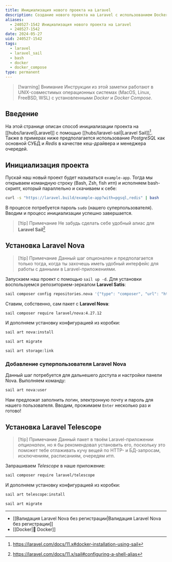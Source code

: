```yaml
---
title: Инициализация нового проекта на Laravel
description: Создание нового проекта на Laravel с использованием Docker-based платформы Laravel Sail
aliases:
  - 240527-1542 Инициализация нового проекта на Laravel
  - 240527-1542
date: 2024-05-27
uid: 240527-1542
tags:
  - laravel
  - laravel_sail
  - bash
  - docker
  - docker_compose
type: permanent
---
```


> [!warning] Внимание
> Инструкции из этой заметки работают в UNIX-совместимых операционных системах (MacOS, Linux, FreeBSD, WSL) с установленными *Docker* и *Docker Compose*.

## Введение

На этой странице описан способ инициализации проекта на [[hubs/laravel|Laravel]] с помощью [[hubs/laravel-sail|Laravel Sail]][^larainst]. Также в примерах ниже предполагается использование *PostgreSQL* как основной СУБД и *Redis* в качестве кеш-драйвера и менеджера очередей.

## Инициализация проекта

Пускай наш новый проект будет называться `example-app`. Тогда мы открываем командную строку (Bash, Zsh, fish итп) и исполняем bash-скрипт, который параллельно и скачиваем к себе:

```bash
curl -s "https://laravel.build/example-app?with=pgsql,redis" | bash
```

В процессе потребуется пароль `sudo` (нашего суперпользователя). Вводим и процесс инициализации успешно завершается.

> [!tip] Примечание
> Не забудь сделать себе удобный алиас для **Laravel Sail**[^sailalias]

## Установка Laravel Nova

> [!tip] Примечание
> Данный шаг опционален и предполагается только тогда, когда ты захочешь иметь удобный интерфейс для работы с данными в Laravel-приложениями.

Запускаем наш проект с помощью `sail up -d`. Для установки воспользуемся репозиторием-зеркалом **Laravel Satis**:

```bash
sail composer config repositories.nova '{"type": "composer", "url": "https://laravelsatis.com"}' --file composer.json
```

Ставим, собственно, сам пакет с **Laravel Nova**:

```bash
sail composer require laravel/nova:4.27.12
```

И дополняем установку конфигурацией из коробки:

```bash
sail art nova:install
```

```bash
sail art migrate
```

```bash
sail art storage:link
```

### Добавление суперпользователя Laravel Nova

Данный шаг потребуется для дальнешего доступа и настройки панели Nova. Выполняем команду:

```bash
sail art nova:user
```

Нам предложат заполнить логин, электронную почту и пароль для нашего пользователя. Вводим, прожимаем `Enter` несколько раз и готово!

## Установка Laravel Telescope

> [!tip] Примечание
> Данный пакет в твоём Laravel-приложении *опционален*, но я бы рекомендовал установить его, поскольку это поможет тебе отлаживать кучу вещей по HTTP- и БД-запросам, исключениям, расписаниям, очередям итп.

Запрашиваем *Telescope* в наше приложение:

```bash
sail composer require laravel/telescope
```

И дополняем установку конфигурацией из коробки:

```bash
sail art telescope:install
```

```bash
sail art migrate
```

---

- [[Валидация Laravel Nova без регистрации|Валидация Laravel Nova без регистрации]]
- [[Docker|🐳 Docker]]

[^larainst]: https://laravel.com/docs/11.x#docker-installation-using-sail
[^sailalias]: https://laravel.com/docs/11.x/sail#configuring-a-shell-alias